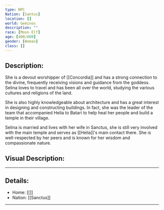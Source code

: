```yaml
---
type: NPC
Nation: [Santus]
location: []
world: Geminos
description: ""
race: [Moon Elf]
age: [400/600]
gender: [Woman]
class: []
---
```


## Description:

She is a devout worshipper of [[Concordia]] and has a strong connection to the divine, frequently receiving visions and guidance from the goddess. Selina loves to travel and has been all over the world, studying the various cultures and religions of the land.

She is also highly knowledgeable about architecture and has a great interest in designing and constructing buildings. In fact, she was the leader of the team that accompanied Helia to Batari to help heal her people and build a temple in their village.

Selina is married and lives with her wife in Sanctus, she is still very involved with the main temple and serves as [[Helia]]'s main contact there. She is well-respected by her peers and is known for her wisdom and compassionate nature.

## Visual Description:

---
## Details:
- Home: [[]]
- Nation: [[Sanctus]]

---


